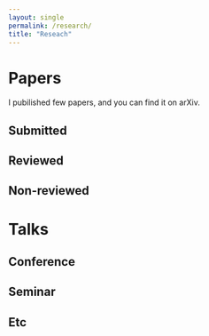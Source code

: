 ```yaml
---
layout: single
permalink: /research/
title: "Reseach"
---
```


# Papers

I pubilished few papers, and you can find it on arXiv.

## Submitted

## Reviewed

## Non-reviewed



# Talks

## Conference

## Seminar

## Etc